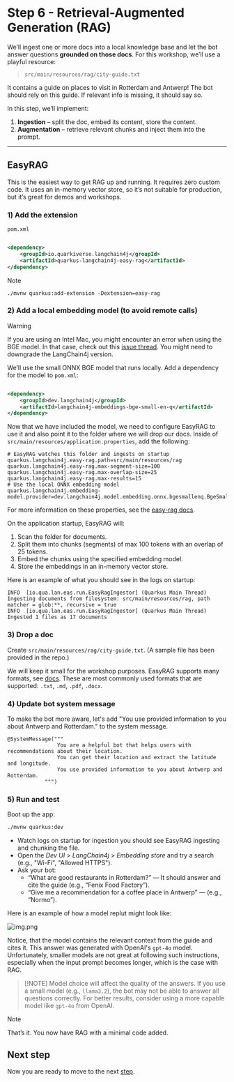 # Step 6 - Retrieval-Augmented Generation (RAG)

We’ll ingest one or more docs into a local knowledge base and let the bot answer
questions **grounded on those docs**. For this workshop, we’ll use a playful resource:

> `src/main/resources/rag/city-guide.txt`

It contains a guide on places to visit in Rotterdam and Antwerp!
The bot should rely on this guide. If relevant info is missing, it should say so.

In this step, we’ll implement:

1. **Ingestion** – split the doc, embed its content, store the content.
2. **Augmentation** – retrieve relevant chunks and inject them into the prompt.

---

## EasyRAG

This is the easiest way to get RAG up and running. It requires zero custom code.
It uses an in-memory vector store, so it’s not suitable for production, but it’s
great for demos and workshops.

### 1) Add the extension

`pom.xml`

```xml

<dependency>
    <groupId>io.quarkiverse.langchain4j</groupId>
    <artifactId>quarkus-langchain4j-easy-rag</artifactId>
</dependency>
```

> [!NOTE]
> `./mvnw quarkus:add-extension -Dextension=easy-rag`

### 2) Add a local embedding model (to avoid remote calls)
> [!WARNING]
> If you are using an Intel Mac, you might encounter an error when using the BGE model.
> In that case, check out this [issue thread](https://github.com/langchain4j/langchain4j/issues/2144).
> You might need to downgrade the LangChain4j version.

We’ll use the small ONNX BGE model that runs locally. Add a dependency for the model to `pom.xml`:

```xml

<dependency>
    <groupId>dev.langchain4j</groupId>
    <artifactId>langchain4j-embeddings-bge-small-en-q</artifactId>
</dependency>
```

Now that we have included the model, we need to configure EasyRAG to use it and also point it to the folder where we
will drop our docs.
Inside of `src/main/resources/application.properties`, add the following:

```properties
# EasyRAG watches this folder and ingests on startup
quarkus.langchain4j.easy-rag.path=src/main/resources/rag
quarkus.langchain4j.easy-rag.max-segment-size=100
quarkus.langchain4j.easy-rag.max-overlap-size=25
quarkus.langchain4j.easy-rag.max-results=15
# Use the local ONNX embedding model
quarkus.langchain4j.embedding-model.provider=dev.langchain4j.model.embedding.onnx.bgesmallenq.BgeSmallEnQuantizedEmbeddingModel
```

For more information on these properties, see
the [easy-rag docs](https://quarkiverse.github.io/quarkus-langchain4j/dev/easy-rag/).

On the application startup, EasyRAG will:

1. Scan the folder for documents.
2. Split them into chunks (segments) of max 100 tokens with an overlap of 25 tokens.
3. Embed the chunks using the specified embedding model.
4. Store the embeddings in an in-memory vector store.

Here is an example of what you should see in the logs on startup:

```log
INFO  [io.qua.lan.eas.run.EasyRagIngestor] (Quarkus Main Thread) Ingesting documents from filesystem: src/main/resources/rag, path matcher = glob:**, recursive = true
INFO  [io.qua.lan.eas.run.EasyRagIngestor] (Quarkus Main Thread) Ingested 1 files as 17 documents
```

### 3) Drop a doc

Create `src/main/resources/rag/city-guide.txt`. (A sample file has been provided in the repo.)

We will keep it small for the workshop purposes.
EasyRAG supports many formats, see [docs](https://quarkiverse.github.io/quarkus-langchain4j/dev/easy-rag/).
These are most commonly used formats that are supported: `.txt`, `.md`, `.pdf`, `.docx`.

### 4) Update bot system message

To make the bot more aware, let's add "You use provided information to you about Antwerp and Rotterdam." to the system message.

```
@SystemMessage("""
                You are a helpful bot that helps users with recommendations about their location.
                You can get their location and extract the latitude and longitude.
                You use provided information to you about Antwerp and Rotterdam.
            """)
```

### 5) Run and test

Boot up the app:

```bash
./mvnw quarkus:dev
```

- Watch logs on startup for ingestion you should see EasyRAG ingesting and chunking the file.
- Open the _Dev UI_ > _LangChain4j_ > _Embedding store_ and try a search (e.g., "Wi-Fi", "Allowed HTTPS").
- Ask your bot:
    - “What are good restaurants in Rotterdam?” — It should answer and cite the guide (e.g., “Fenix Food Factory”).
    - “Give me a recommendation for a coffee place in Antwerp” — (e.g., “Normo”).

Here is an example of how a model replut might look like:

![img.png](./../docs/images/chatbot-recommendation.png)

Notice, that the model contains the relevant context from the guide and cites it. This answer was generated with
OpenAI's `gpt-4o` model.
Unfortunately, smaller models are not great at following such instructions, especially when the input prompt becomes
longer,
which is the case with RAG.

> [!NOTE] Model choice will affect the quality of the answers. If you use a small model (e.g., `llama3.2`), the bot may
> not be able to answer all questions correctly. For better results, consider using a more capable model like `gpt-4o`
> from OpenAI.


> [!NOTE]
> That’s it. You now have RAG with a minimal code added.

## Next step

Now you are ready to move to the next [step](./../step-07-guardrails/README.md).
